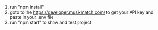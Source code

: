 1) run "npm install"
2) goto to the https://developer.musixmatch.com/ to get your API key and paste in your .env file
3) run "npm start" to show and test project
